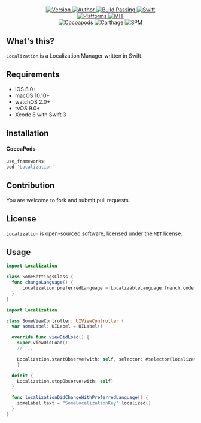 
<p align="center">
  <br/><a href="https://cocoapods.org/pods/EasyGCD">
  <img alt="Version" src="https://img.shields.io/badge/version-1.0.2-brightgreen.svg">
  <img alt="Author" src="https://img.shields.io/badge/author-Meniny-blue.svg">
  <img alt="Build Passing" src="https://img.shields.io/badge/build-passing-brightgreen.svg">
  <img alt="Swift" src="https://img.shields.io/badge/swift-3.0%2B-orange.svg">
  <br/>
  <img alt="Platforms" src="https://img.shields.io/badge/platform-macOS%20%7C%20iOS%20%7C%20watchOS%20%7C%20tvOS-lightgrey.svg">
  <img alt="MIT" src="https://img.shields.io/badge/license-MIT-blue.svg">
  <br/>
  <img alt="Cocoapods" src="https://img.shields.io/badge/cocoapods-compatible-brightgreen.svg">
  <img alt="Carthage" src="https://img.shields.io/badge/carthage-working%20on-red.svg">
  <img alt="SPM" src="https://img.shields.io/badge/swift%20package%20manager-working%20on-red.svg">
  </a>
</p>

## What's this?

`Localization` is a Localization Manager written in Swift.

## Requirements

* iOS 8.0+
* macOS 10.10+
* watchOS 2.0+
* tvOS 9.0+
* Xcode 8 with Swift 3

## Installation

#### CocoaPods

```ruby
use_frameworks!
pod 'Localization'
```

## Contribution

You are welcome to fork and submit pull requests.

## License

`Localization` is open-sourced software, licensed under the `MIT` license.

## Usage

```swift
import Localization

class SomeSettingsClass {
  func changeLanguage() {
      Localization.preferredLanguage = LocalizableLanguage.french.code // == "fr"
  }
}
```

```swift
import Localization

class SomeViewController: UIViewController {
  var someLabel: UILabel = UILabel()

  override func viewDidLoad() {
    super.viewDidLoad()
    // ...

    Localization.startObserve(with: self, selector: #selector(localizationDidChangeWithPreferredLanguage))
    }

  deinit {
    Localization.stopObserve(with: self)
  }

  func localizationDidChangeWithPreferredLanguage() {
    someLabel.text = "SomeLocalizationKey".localized()
  }
}
```
